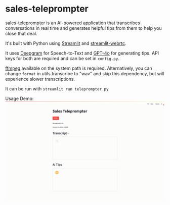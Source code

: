 # sales-teleprompter

sales-teleprompter is an AI-powered application that transcribes conversations in real time and generates helpful tips from them to help you close that deal.

It's built with Python using [Streamlit](https://streamlit.io/) and [streamlit-webrtc](https://github.com/whitphx/streamlit-webrtc).

It uses [Deepgram](https://deepgram.com/) for Speech-to-Text and [GPT-4o](https://platform.openai.com/docs/models/gpt-4o) for generating tips. API keys for both are required and can be set in `config.py`.

[ffmpeg](http://www.ffmpeg.org/) available on the system path is required. Alternatively, you can change `format` in utils.transcribe to "wav" and skip this dependency, but will experience slower transcriptions.

It can be run with `streamlit run teleprompter.py`

Usage Demo: ![teleprompter_demo](./demo_use.gif)